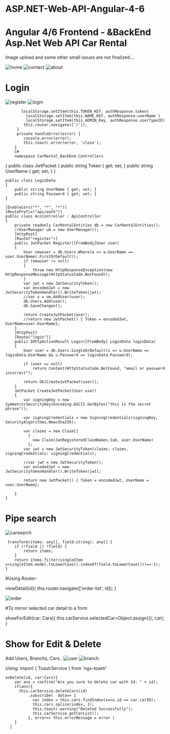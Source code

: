 # ASP.NET-Web-API-Angular-4-6

# Angular 4/6 Frontend - &amp;BackEnd Asp.Net Web API Car Rental 
Image upload and some other small issues are not finalized....

![home](https://user-images.githubusercontent.com/33725262/45802452-8fac2880-bcbf-11e8-83bc-88ac48219bf9.PNG)
![contact](https://user-images.githubusercontent.com/33725262/45805770-18c75d80-bcc8-11e8-9ee0-4aef1a920c93.PNG)
![about](https://user-images.githubusercontent.com/33725262/45805771-18c75d80-bcc8-11e8-86d1-f3f70d48052a.PNG)

#  Login

 ![register](https://user-images.githubusercontent.com/33725262/45805764-182ec700-bcc8-11e8-8245-3f202424a01e.PNG) 
 ![login](https://user-images.githubusercontent.com/33725262/45805772-18c75d80-bcc8-11e8-86cb-c2dd01886188.PNG)
           
           localStorage.setItem(this.TOKEN_KEY, authResponse.token)
             localStorage.setItem(this.NAME_KEY, authResponse.userName )
             localStorage.setItem(this.ADMIN_Key, authResponse.userTypeID)
            this.router.navigate(['/']);
         }
         private handleError(error) {
            console.error(error);
            this.toastr.error(error, 'close');
        }
        C#
        namespace CarRental_BackEnd.Controllers
{
    public class JwtPacket
    {
        public string Token { get; set; }
        public string UserName { get; set; }
    }

    public class LoginData
    {
        public string UserName { get; set; }
        public string Password { get; set; }
    }

    [EnableCors("*", "*", "*")]
    [RoutePrefix("api/auth")]
    public class AccController : ApiController
    {
        private readonly CarRentalEntities db = new CarRentalEntities();
        //UserManager um = new UserManager();
        [HttpPost]
        [Route("register")]
        public JwtPacket Register([FromBody]User user)
        {
            User newuser = db.Users.Where(a => a.UserName == user.UserName).FirstOrDefault();
            if (newuser != null)
            {
                throw new HttpResponseException(new HttpResponseMessage(HttpStatusCode.NotFound));
            }
            var jwt = new JwtSecurityToken();
            var encodedJwt = new JwtSecurityTokenHandler().WriteToken(jwt);
            //var x = um.AddUser(user);
            db.Users.Add(user);
            db.SaveChanges();

            return CreateJwtPacket(user);
            //return new JwtPacket() { Token = encodedJwt, UserName=user.UserName};
        }
        [HttpPost]
        [Route("login")]
        public IHttpActionResult Login([FromBody] LoginData loginData)
        {
            User user = db.Users.SingleOrDefault(u => u.UserName == loginData.UserName && u.Password == loginData.Password);

            if (user == null)
                return Content(HttpStatusCode.NotFound, "email or password incorrect");

            return Ok(CreateJwtPacket(user));
        }
        JwtPacket CreateJwtPacket(User user)
        {
            var signingKey = new SymmetricSecurityKey(Encoding.ASCII.GetBytes("this is the secret phrase"));

            var signingCredentials = new SigningCredentials(signingKey, SecurityAlgorithms.HmacSha256);

            var claims = new Claim[]
              {
                new Claim(JwtRegisteredClaimNames.Sub, user.UserName)
              };
            var jwt = new JwtSecurityToken(claims: claims, signingCredentials: signingCredentials);

            //var jwt = new JwtSecurityToken();
            var encodedJwt = new JwtSecurityTokenHandler().WriteToken(jwt);

            return new JwtPacket() { Token = encodedJwt, UserName = user.UserName};

        }
    }
 # Pipe search
 ![carsearch](https://user-images.githubusercontent.com/33725262/45805765-182ec700-bcc8-11e8-988f-b3917932902a.PNG)

     
     transform(items: any[], field:string): any[] {
        if (!field || !field) {
            return items;
        }
        return items.filter(singleItem =>singleItem.model.toLowerCase().indexOf(field.toLowerCase())!==-1);  }

#Using Router-

viewDetail(id){
 this.router.navigate(['order-list', id]);
}

![order](https://user-images.githubusercontent.com/33725262/45805769-18c75d80-bcc8-11e8-91f6-83168fe1dbef.PNG)


#To mirror selected car detail to a form
   
   showForEdit(car: Cars){
        this.carService.selectedCar=Object.assign({}, car);
    }

# Show for Edit & Delete

Add Users, Branchs, Cars..
![user](https://user-images.githubusercontent.com/33725262/45805766-182ec700-bcc8-11e8-8011-9a1e32ff2799.PNG)
![branch](https://user-images.githubusercontent.com/33725262/45805767-182ec700-bcc8-11e8-986e-c17c057baafd.PNG)

  
Using: import { ToastrService } from 'ngx-toastr' 

    onDelete(id, car:Cars){
        var ans = confirm("Are you sure to delete car with Id: " + id);
        if(ans){
          this.carService.deleteCars(id)
              .subscribe(  data=> {
                var index = this.cars.findIndex(x=>x.id == car.carID);
                this.cars.splice(index, 1);
                this.toastr.warning("Deleted Successfully");
                this.carService.getCarList();
              }, error=> this.errorMessage = error )
        }
      }
    
